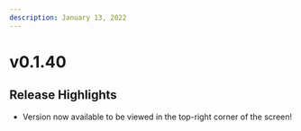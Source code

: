 ```yaml
---
description: January 13, 2022
---
```


# v0.1.40

## Release Highlights

* Version now available to be viewed in the top-right corner of the screen!
